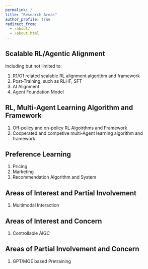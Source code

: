```yaml
---
permalink: /
title: "Research Areas"
author_profile: true
redirect_from: 
  - /about/
  - /about.html
---
```

## Scalable RL/Agentic Alignment

Including but not limited to:

1. R1/O1 related scalable RL alignment algorithm and framework
2. Post-Training, such as RLHF, SFT
3. AI Alignment
4. Agent Foundation Model

## RL, Multi-Agent Learning Algorithm and Framework

1. Off-policy and on-policy RL Algoirthms and Framework
2. Cooperated and competive multi-Agent learning algorithm and framework

Preference Learning
-------------------

1. Pricing
2. Marketing
3. Recommendation  Algorithm and System

Areas of Interest and Partial Involvement
-----------------------------------------

1. Multimodal Interaction

Areas of Interest and Concern
-----------------------------

1. Controllable AIGC

Areas of Partial Involvement and Concern
----------------------------------------

1. GPT/MOE based Pretraining
